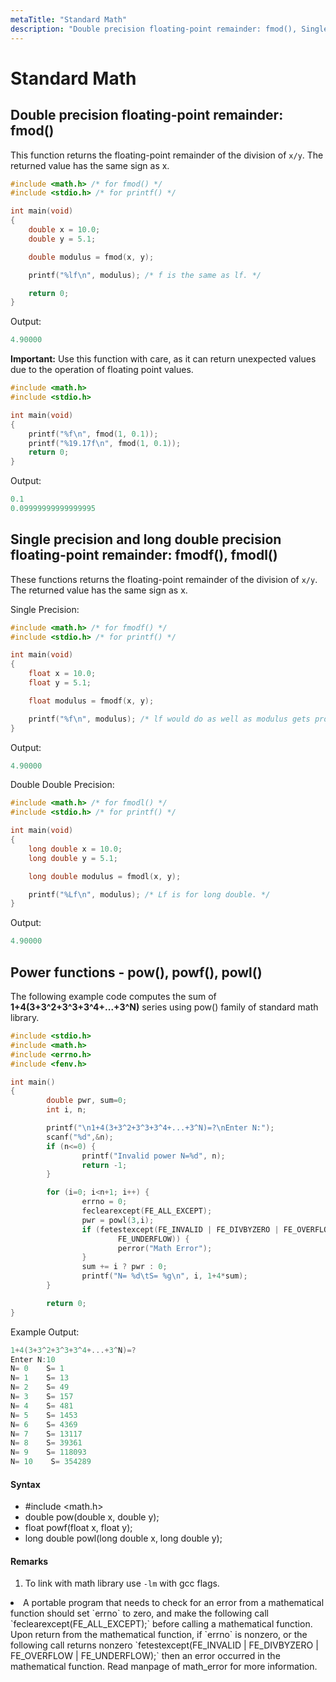 ```yaml
---
metaTitle: "Standard Math"
description: "Double precision floating-point remainder: fmod(), Single precision and long double precision floating-point remainder: fmodf(), fmodl(), Power functions - pow(), powf(), powl()"
---
```


# Standard Math



## Double precision floating-point remainder: fmod()


This function returns the floating-point remainder of the division of `x/y`. The returned value has the same sign as x.

```c
#include <math.h> /* for fmod() */
#include <stdio.h> /* for printf() */

int main(void)
{
    double x = 10.0;
    double y = 5.1;

    double modulus = fmod(x, y);

    printf("%lf\n", modulus); /* f is the same as lf. */

    return 0;
}

```

Output:

```c
4.90000

```

**Important:** Use this function with care, as it can return unexpected values due to the operation of floating point values.

```c
#include <math.h>
#include <stdio.h>

int main(void)
{
    printf("%f\n", fmod(1, 0.1));
    printf("%19.17f\n", fmod(1, 0.1));
    return 0;
}

```

Output:

```c
0.1
0.09999999999999995

```



## Single precision and long double precision floating-point remainder: fmodf(), fmodl()


These functions returns the floating-point remainder of the division of `x/y`. The returned value has the same sign as x.

Single Precision:

```c
#include <math.h> /* for fmodf() */
#include <stdio.h> /* for printf() */

int main(void)
{
    float x = 10.0;
    float y = 5.1;

    float modulus = fmodf(x, y);

    printf("%f\n", modulus); /* lf would do as well as modulus gets promoted to double. */
}

```

Output:

```c
4.90000

```

Double Double Precision:

```c
#include <math.h> /* for fmodl() */
#include <stdio.h> /* for printf() */

int main(void)
{
    long double x = 10.0;
    long double y = 5.1;

    long double modulus = fmodl(x, y);

    printf("%Lf\n", modulus); /* Lf is for long double. */
}

```

Output:

```c
4.90000

```



## Power functions - pow(), powf(), powl()


The following example code computes the sum of **1+4(3+3^2+3^3+3^4+...+3^N)** series using pow() family of standard math library.

```c
#include <stdio.h>
#include <math.h>
#include <errno.h>
#include <fenv.h>

int main()
{
        double pwr, sum=0;
        int i, n;

        printf("\n1+4(3+3^2+3^3+3^4+...+3^N)=?\nEnter N:");
        scanf("%d",&n);
        if (n<=0) {
                printf("Invalid power N=%d", n);
                return -1;
        }

        for (i=0; i<n+1; i++) {
                errno = 0;
                feclearexcept(FE_ALL_EXCEPT);
                pwr = powl(3,i);
                if (fetestexcept(FE_INVALID | FE_DIVBYZERO | FE_OVERFLOW |
                        FE_UNDERFLOW)) {
                        perror("Math Error");
                }
                sum += i ? pwr : 0;
                printf("N= %d\tS= %g\n", i, 1+4*sum);
        }

        return 0;
}

```

Example Output:

```c
1+4(3+3^2+3^3+3^4+...+3^N)=?
Enter N:10
N= 0    S= 1
N= 1    S= 13
N= 2    S= 49
N= 3    S= 157
N= 4    S= 481
N= 5    S= 1453
N= 6    S= 4369
N= 7    S= 13117
N= 8    S= 39361
N= 9    S= 118093
N= 10    S= 354289

```



#### Syntax


- #include <math.h>
- double pow(double x, double y);
- float powf(float x, float y);
- long double powl(long double x, long double y);



#### Remarks


1. To link with math library use `-lm` with gcc flags.
<li>A  portable  program  that needs to check for an error from a mathematical function should set `errno` to zero, and make the following call       `feclearexcept(FE_ALL_EXCEPT);` before calling a mathematical function. Upon return from the mathematical function, if `errno` is  nonzero,  or  the following call returns nonzero `fetestexcept(FE_INVALID | FE_DIVBYZERO | FE_OVERFLOW | FE_UNDERFLOW);`
then an error occurred in the mathematical function. Read manpage of math_error for more information.</li>

